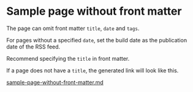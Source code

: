 # Sample page without front matter

The page can omit front matter `title`, `date` and `tags`.

For pages without a specified `date`, set the build date as the publication date of the RSS feed.

Recommend specifying the `title` in front matter.

If a page does not have a `title`, the generated link will look like this.

[sample-page-without-front-matter.md](/pages/sampla-page-without-front-matter.html)

